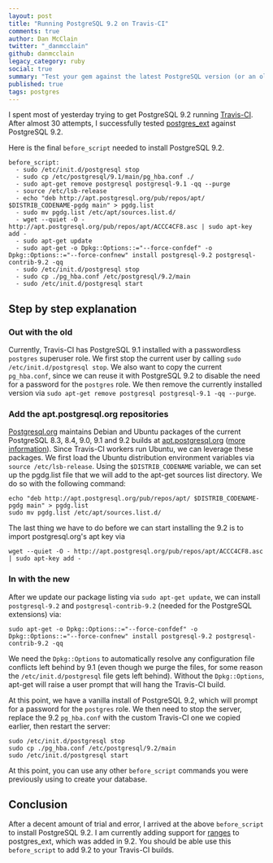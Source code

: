 ```yaml
---
layout: post
title: "Running PostgreSQL 9.2 on Travis-CI"
comments: true
author: Dan McClain
twitter: "_danmcclain"
github: danmcclain
legacy_category: ruby
social: true
summary: "Test your gem against the latest PostgreSQL version (or an older one)"
published: true
tags: postgres
---
```


I spent most of yesterday trying to get PostgreSQL 9.2 running [Travis-CI](http://travis-ci.org).
After almost 30 attempts, I successfully tested [postgres\_ext](https://github.com/dockyard/postgres_ext) against PostgreSQL 9.2.

Here is the final `before_script` needed to install PostgreSQL 9.2.

```
before_script:
  - sudo /etc/init.d/postgresql stop
  - sudo cp /etc/postgresql/9.1/main/pg_hba.conf ./
  - sudo apt-get remove postgresql postgresql-9.1 -qq --purge
  - source /etc/lsb-release
  - echo "deb http://apt.postgresql.org/pub/repos/apt/ $DISTRIB_CODENAME-pgdg main" > pgdg.list
  - sudo mv pgdg.list /etc/apt/sources.list.d/
  - wget --quiet -O - http://apt.postgresql.org/pub/repos/apt/ACCC4CF8.asc | sudo apt-key add -
  - sudo apt-get update
  - sudo apt-get -o Dpkg::Options::="--force-confdef" -o Dpkg::Options::="--force-confnew" install postgresql-9.2 postgresql-contrib-9.2 -qq
  - sudo /etc/init.d/postgresql stop
  - sudo cp ./pg_hba.conf /etc/postgresql/9.2/main
  - sudo /etc/init.d/postgresql start
```

## Step by step explanation

### Out with the old
Currently, Travis-CI has PostgreSQL 9.1 installed with a passwordless `postgres` superuser role. We first stop the current user by calling
`sudo /etc/init.d/postgresql stop`. We also want to copy the current `pg_hba.conf`, since we can reuse it with PostgreSQL 9.2 to disable the need
for a password for the `postgres` role. We then remove the currently installed version via `sudo apt-get remove postgresql postgresql-9.1 -qq --purge`.

### Add the apt.postgresql.org repositories

[Postgresql.org](http://postgresql.org) maintains Debian and Ubuntu packages of the current PostgreSQL 8.3, 8.4, 9.0, 9.1 and 9.2 builds at
[apt.postgresql.org](http://apt.postgresql.org) ([more
information](https://wiki.postgresql.org/wiki/Apt)). Since Travis-CI
workers run Ubuntu, we can leverage these packages. We first load the
Ubuntu distribution environment variables via `source /etc/lsb-release`.
Using the `$DISTRIB_CODENAME` variable, we can set up the pgdg.list file
that we will add to the apt-get sources list directory. We do so with
the following command:

```text
echo "deb http://apt.postgresql.org/pub/repos/apt/ $DISTRIB_CODENAME-pgdg main" > pgdg.list
sudo mv pgdg.list /etc/apt/sources.list.d/
```

The last thing we have to do before we can start installing the 9.2 is
to import postgresql.org's apt key via

```text
wget --quiet -O - http://apt.postgresql.org/pub/repos/apt/ACCC4CF8.asc | sudo apt-key add -
```

### In with the new

After we update our package listing via `sudo apt-get update`, we can
install `postgresql-9.2` and `postgresql-contrib-9.2` (needed for the
PostgreSQL extensions) via:

```text
sudo apt-get -o Dpkg::Options::="--force-confdef" -o Dpkg::Options::="--force-confnew" install postgresql-9.2 postgresql-contrib-9.2 -qq
```

We need the `Dpkg::Options` to automatically resolve any configuration
file conflicts left behind by 9.1 (even though we purge the files, for
some reason the `/etc/init.d/postgresql` file gets left behind). Without
the `Dpkg::Options`, apt-get will raise a user prompt that will hang the
Travis-CI build.

At this point, we have a vanilla install of PostgreSQL 9.2, which will
prompt for a password for the `postgres` role. We then need to stop the
server, replace the 9.2 `pg_hba.conf` with the custom Travis-CI one we
copied earlier, then restart the server:

```text
sudo /etc/init.d/postgresql stop
sudo cp ./pg_hba.conf /etc/postgresql/9.2/main
sudo /etc/init.d/postgresql start
```

At this point, you can use any other `before_script` commands you were
previously using to create your database.

## Conclusion

After a decent amount of trial and error, I arrived at the above
`before_script` to install PostgreSQL 9.2. I am currently adding support
for [ranges](http://www.postgresql.org/docs/9.2/static/rangetypes.html)
to postgres_ext, which was added in 9.2. You should be able use this
`before_script` to add 9.2 to your Travis-CI builds.
